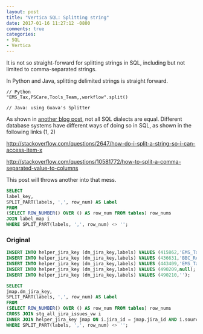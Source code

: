 ```yaml
---
layout: post
title: "Vertica SQL: Splitting string"
date: 2017-01-16 11:27:12 -0800
comments: true
categories: 
- SQL
- Vertica
---
```


It is not so straight-forward for splitting strings in SQL, including but not limited to comma-separated strings.

<!--more-->

In Python and Java, splitting delimited strings is straight forward.

``` plain
// Python
"EMS_Tax,PSCare,Tools_Team,,workflow".split()

// Java: using Guava's Splitter

```

As shown in [another blog post](http://tdongsi.github.io/blog/2016/08/17/analytic-functions-in-mysql/), not all SQL dialects are equal.
Different database systems have different ways of doing so in SQL, as shown in the following links (1, 2)

http://stackoverflow.com/questions/2647/how-do-i-split-a-string-so-i-can-access-item-x

http://stackoverflow.com/questions/10581772/how-to-split-a-comma-separated-value-to-columns


This post will throws another into that mess.

``` sql Spitting comma-separated strings
SELECT
label_key,
SPLIT_PART(labels, ',', row_num) AS Label
FROM
(SELECT ROW_NUMBER() OVER () AS row_num FROM tables) row_nums
JOIN label_map i
WHERE SPLIT_PART(labels, ',', row_num) <> '';
```

### Original

``` sql Example data
INSERT INTO helper_jira_key (dm_jira_key,labels) VALUES (415862,'EMS_Tax,YE2016,getwell,locals_manual,noncritical,ye_taxopsmh');
INSERT INTO helper_jira_key (dm_jira_key,labels) VALUES (436631,'BBC_Reviewed,SPS_Bugs,Priority_Backlog,need_followup');
INSERT INTO helper_jira_key (dm_jira_key,labels) VALUES (443409,'EMS_Tax,PSCare,Tools_Team,,workflow');
INSERT INTO helper_jira_key (dm_jira_key,labels) VALUES (490209,null);
INSERT INTO helper_jira_key (dm_jira_key,labels) VALUES (490210,'');
```

``` sql String splitting code
SELECT
jmap.dm_jira_key,
SPLIT_PART(labels, ',', row_num) AS Label
FROM
(SELECT ROW_NUMBER() OVER () AS row_num FROM tables) row_nums
CROSS JOIN stg_all_jira_issues_vw i
INNER JOIN helper_jira_key jmap ON i.jira_id = jmap.jira_id AND i.source_system_key = jmap.source_system_key
WHERE SPLIT_PART(labels, ',', row_num) <> '';
```